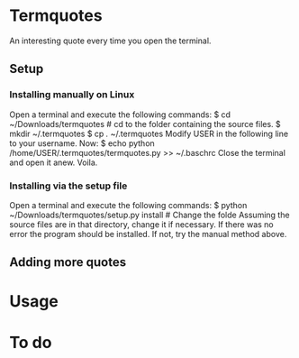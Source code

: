 Termquotes
==========
An interesting quote every time you open the terminal.

Setup
-----
### Installing manually on Linux
Open a terminal and execute the following commands:
    $ cd ~/Downloads/termquotes # cd to the folder containing the source files.
    $ mkdir ~/.termquotes
    $ cp *.* ~/.termquotes
Modify USER in the following line to your username. Now:
    $ echo python /home/USER/.termquotes/termquotes.py >> ~/.baschrc
Close the terminal and open it anew. Voila.
### Installing via the setup file
Open a terminal and execute the following commands:
    $ python ~/Downloads/termquotes/setup.py install # Change the folde
Assuming the source files are in that directory, change it if necessary. If
there was no error the program should be installed. If not, try the manual
method above.    

Adding more quotes
------------------

Usage
=====

To do
=====
